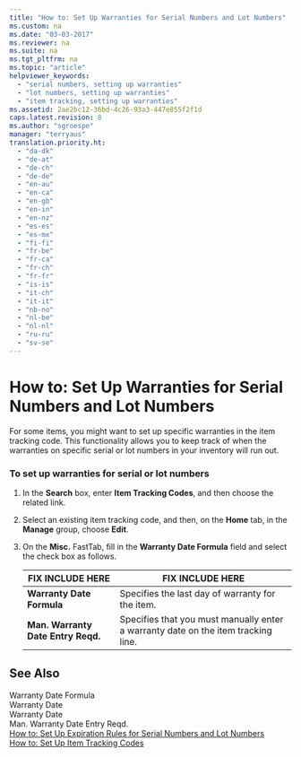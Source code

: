 ```yaml
---
title: "How to: Set Up Warranties for Serial Numbers and Lot Numbers"
ms.custom: na
ms.date: "03-03-2017"
ms.reviewer: na
ms.suite: na
ms.tgt_pltfrm: na
ms.topic: "article"
helpviewer_keywords: 
  - "serial numbers, setting up warranties"
  - "lot numbers, setting up warranties"
  - "item tracking, setting up warranties"
ms.assetid: 2ae2bc12-36bd-4c26-93a3-447e855f2f1d
caps.latest.revision: 8
ms.author: "sgroespe"
manager: "terryaus"
translation.priority.ht: 
  - "da-dk"
  - "de-at"
  - "de-ch"
  - "de-de"
  - "en-au"
  - "en-ca"
  - "en-gb"
  - "en-in"
  - "en-nz"
  - "es-es"
  - "es-mx"
  - "fi-fi"
  - "fr-be"
  - "fr-ca"
  - "fr-ch"
  - "fr-fr"
  - "is-is"
  - "it-ch"
  - "it-it"
  - "nb-no"
  - "nl-be"
  - "nl-nl"
  - "ru-ru"
  - "sv-se"
---
```

# How to: Set Up Warranties for Serial Numbers and Lot Numbers
For some items, you might want to set up specific warranties in the item tracking code. This functionality allows you to keep track of when the warranties on specific serial or lot numbers in your inventory will run out.  
  
### To set up warranties for serial or lot numbers  
  
1.  In the **Search** box, enter **Item Tracking Codes**, and then choose the related link.  
  
2.  Select an existing item tracking code, and then, on the **Home** tab, in the **Manage** group, choose **Edit**.  
  
3.  On the **Misc.** FastTab, fill in the **Warranty Date Formula** field and select the check box as follows.  
  
    |FIX INCLUDE HERE<!--[!INCLUDE[bp_tablefield](../ApplicationDesign/includes/bp_tablefield_md.md)] -->|FIX INCLUDE HERE<!--[!INCLUDE[bp_tabledescription](../ApplicationDesign/includes/bp_tabledescription_md.md)] -->|  
    |---------------------------------|---------------------------------------|  
    |**Warranty Date Formula**|Specifies the last day of warranty for the item.|  
    |**Man. Warranty Date Entry Reqd.**|Specifies that you must manually enter a warranty date on the item tracking line.|  
  
## See Also  
 Warranty Date Formula   
 Warranty Date   
 Warranty Date   
 Man. Warranty Date Entry Reqd.   
 [How to: Set Up Expiration Rules for Serial Numbers and Lot Numbers](../DesignAndEngineering/how-to-set-up-expiration-rules-for-serial-numbers-and-lot-numbers.md)   
 [How to: Set Up Item Tracking Codes](../DesignAndEngineering/how-to-set-up-item-tracking-codes.md)